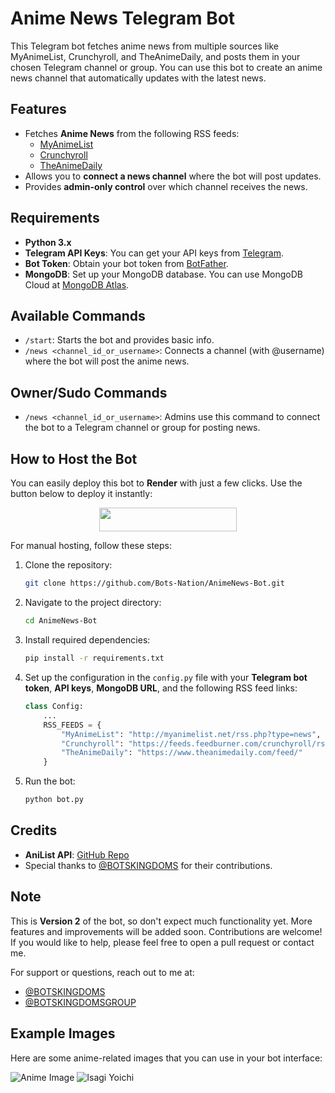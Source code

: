 # Anime News Telegram Bot

This Telegram bot fetches anime news from multiple sources like MyAnimeList, Crunchyroll, and TheAnimeDaily, and posts them in your chosen Telegram channel or group. You can use this bot to create an anime news channel that automatically updates with the latest news.

## Features
- Fetches **Anime News** from the following RSS feeds:
  - [MyAnimeList](http://myanimelist.net/rss.php?type=news)
  - [Crunchyroll](https://feeds.feedburner.com/crunchyroll/rss)
  - [TheAnimeDaily](https://www.theanimedaily.com/feed/)
- Allows you to **connect a news channel** where the bot will post updates.
- Provides **admin-only control** over which channel receives the news.

## Requirements

- **Python 3.x**
- **Telegram API Keys**: You can get your API keys from [Telegram](https://my.telegram.org/apps).
- **Bot Token**: Obtain your bot token from [BotFather](https://t.me/botfather).
- **MongoDB**: Set up your MongoDB database. You can use MongoDB Cloud at [MongoDB Atlas](https://cloud.mongodb.com/).

## Available Commands

- `/start`: Starts the bot and provides basic info.
- `/news <channel_id_or_username>`: Connects a channel (with @username) where the bot will post the anime news.

## Owner/Sudo Commands

- `/news <channel_id_or_username>`: Admins use this command to connect the bot to a Telegram channel or group for posting news.

## How to Host the Bot

You can easily deploy this bot to **Render** with just a few clicks. Use the button below to deploy it instantly:

<p align="center">
  <a href="https://render.com/deploy?template=[[https://github.com/Bots-Nation/AnimeNews-Bot](https://github.com/animeheacen/Auto-Anime-News)](https://github.com/animeheacen/Auto-Anime-News)">
    <img src="https://img.shields.io/badge/Deploy%20To%20Render-blue?style=for-the-badge&logo=render" width="220" height="38.45"/>
  </a>
</p>

For manual hosting, follow these steps:
1. Clone the repository:
    ```bash
    git clone https://github.com/Bots-Nation/AnimeNews-Bot.git
    ```
2. Navigate to the project directory:
    ```bash
    cd AnimeNews-Bot
    ```
3. Install required dependencies:
    ```bash
    pip install -r requirements.txt
    ```
4. Set up the configuration in the `config.py` file with your **Telegram bot token**, **API keys**, **MongoDB URL**, and the following RSS feed links:
    ```python
    class Config:
        ...
        RSS_FEEDS = {
            "MyAnimeList": "http://myanimelist.net/rss.php?type=news",
            "Crunchyroll": "https://feeds.feedburner.com/crunchyroll/rss",
            "TheAnimeDaily": "https://www.theanimedaily.com/feed/"
        }
    ```
5. Run the bot:
    ```bash
    python bot.py
    ```

## Credits

- **AniList API**: [GitHub Repo](https://github.com/AniList/ApiV2-GraphQL-Docs)
- Special thanks to [@BOTSKINGDOMS](https://t.me/BOTSKINGDOMS) for their contributions.

## Note
This is **Version 2** of the bot, so don't expect much functionality yet. More features and improvements will be added soon. Contributions are welcome! If you would like to help, please feel free to open a pull request or contact me.

For support or questions, reach out to me at:
- [@BOTSKINGDOMS](https://t.me/BOTSKINGDOMS)
- [@BOTSKINGDOMSGROUP](https://t.me/BOTSKINGDOMSGROUP)

## Example Images
Here are some anime-related images that you can use in your bot interface:

![Anime Image](https://images8.alphacoders.com/138/1384114.png)
![Isagi Yoichi](https://motionbgs.com/media/5511/isagi-yoichi-devil-eyes.jpg)
